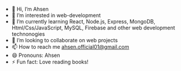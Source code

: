 - 👋 Hi, I’m Ahsen
- 👀 I’m interested in web-development
- 🌱 I’m currently learning React, Node.js, Express, MongoDB, Html/Css/JavaScript, MySQL, Firebase and other web development technonogies
- 💞️ I’m looking to collaborate on web projects
- 📫 How to reach me ahsen.official01@gmail.com
- 😄 Pronouns: Ahsen
- ⚡ Fun fact: Love reading books!

<!---
Ahsen-Official/Ahsen-Official is a ✨ special ✨ repository because its `README.md` (this file) appears on your GitHub profile.
You can click the Preview link to take a look at your changes.
--->
